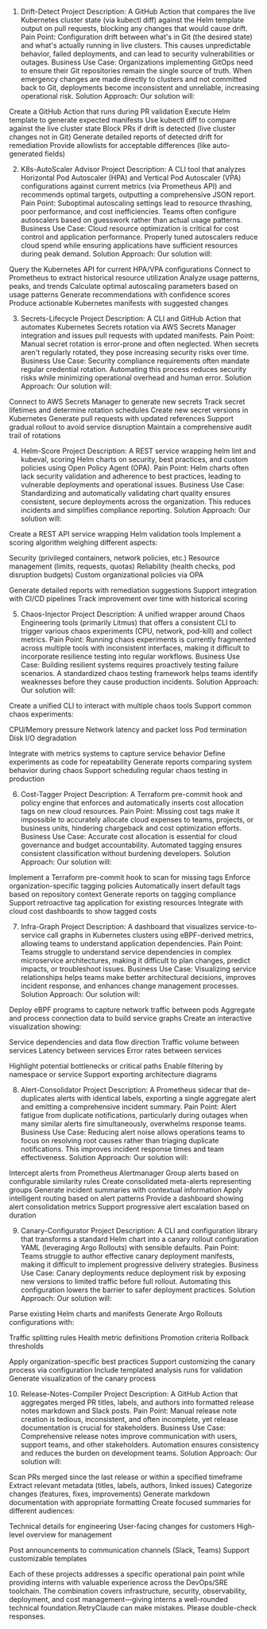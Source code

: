 1. Drift-Detect
Project Description:
A GitHub Action that compares the live Kubernetes cluster state (via kubectl diff) against the Helm template output on pull requests, blocking any changes that would cause drift.
Pain Point:
Configuration drift between what's in Git (the desired state) and what's actually running in live clusters. This causes unpredictable behavior, failed deployments, and can lead to security vulnerabilities or outages.
Business Use Case:
Organizations implementing GitOps need to ensure their Git repositories remain the single source of truth. When emergency changes are made directly to clusters and not committed back to Git, deployments become inconsistent and unreliable, increasing operational risk.
Solution Approach:
Our solution will:

Create a GitHub Action that runs during PR validation
Execute Helm template to generate expected manifests
Use kubectl diff to compare against the live cluster state
Block PRs if drift is detected (live cluster changes not in Git)
Generate detailed reports of detected drift for remediation
Provide allowlists for acceptable differences (like auto-generated fields)

2. K8s-AutoScaler Advisor
Project Description:
A CLI tool that analyzes Horizontal Pod Autoscaler (HPA) and Vertical Pod Autoscaler (VPA) configurations against current metrics (via Prometheus API) and recommends optimal targets, outputting a comprehensive JSON report.
Pain Point:
Suboptimal autoscaling settings lead to resource thrashing, poor performance, and cost inefficiencies. Teams often configure autoscalers based on guesswork rather than actual usage patterns.
Business Use Case:
Cloud resource optimization is critical for cost control and application performance. Properly tuned autoscalers reduce cloud spend while ensuring applications have sufficient resources during peak demand.
Solution Approach:
Our solution will:

Query the Kubernetes API for current HPA/VPA configurations
Connect to Prometheus to extract historical resource utilization
Analyze usage patterns, peaks, and trends
Calculate optimal autoscaling parameters based on usage patterns
Generate recommendations with confidence scores
Produce actionable Kubernetes manifests with suggested changes

3. Secrets-Lifecycle
Project Description:
A CLI and GitHub Action that automates Kubernetes Secrets rotation via AWS Secrets Manager integration and issues pull requests with updated manifests.
Pain Point:
Manual secret rotation is error-prone and often neglected. When secrets aren't regularly rotated, they pose increasing security risks over time.
Business Use Case:
Security compliance requirements often mandate regular credential rotation. Automating this process reduces security risks while minimizing operational overhead and human error.
Solution Approach:
Our solution will:

Connect to AWS Secrets Manager to generate new secrets
Track secret lifetimes and determine rotation schedules
Create new secret versions in Kubernetes
Generate pull requests with updated references
Support gradual rollout to avoid service disruption
Maintain a comprehensive audit trail of rotations

4. Helm-Score
Project Description:
A REST service wrapping helm lint and kubeval, scoring Helm charts on security, best practices, and custom policies using Open Policy Agent (OPA).
Pain Point:
Helm charts often lack security validation and adherence to best practices, leading to vulnerable deployments and operational issues.
Business Use Case:
Standardizing and automatically validating chart quality ensures consistent, secure deployments across the organization. This reduces incidents and simplifies compliance reporting.
Solution Approach:
Our solution will:

Create a REST API service wrapping Helm validation tools
Implement a scoring algorithm weighing different aspects:

Security (privileged containers, network policies, etc.)
Resource management (limits, requests, quotas)
Reliability (health checks, pod disruption budgets)
Custom organizational policies via OPA


Generate detailed reports with remediation suggestions
Support integration with CI/CD pipelines
Track improvement over time with historical scoring

5. Chaos-Injector
Project Description:
A unified wrapper around Chaos Engineering tools (primarily Litmus) that offers a consistent CLI to trigger various chaos experiments (CPU, network, pod-kill) and collect metrics.
Pain Point:
Running chaos experiments is currently fragmented across multiple tools with inconsistent interfaces, making it difficult to incorporate resilience testing into regular workflows.
Business Use Case:
Building resilient systems requires proactively testing failure scenarios. A standardized chaos testing framework helps teams identify weaknesses before they cause production incidents.
Solution Approach:
Our solution will:

Create a unified CLI to interact with multiple chaos tools
Support common chaos experiments:

CPU/Memory pressure
Network latency and packet loss
Pod termination
Disk I/O degradation


Integrate with metrics systems to capture service behavior
Define experiments as code for repeatability
Generate reports comparing system behavior during chaos
Support scheduling regular chaos testing in production

6. Cost-Tagger
Project Description:
A Terraform pre-commit hook and policy engine that enforces and automatically inserts cost allocation tags on new cloud resources.
Pain Point:
Missing cost tags make it impossible to accurately allocate cloud expenses to teams, projects, or business units, hindering chargeback and cost optimization efforts.
Business Use Case:
Accurate cost allocation is essential for cloud governance and budget accountability. Automated tagging ensures consistent classification without burdening developers.
Solution Approach:
Our solution will:

Implement a Terraform pre-commit hook to scan for missing tags
Enforce organization-specific tagging policies
Automatically insert default tags based on repository context
Generate reports on tagging compliance
Support retroactive tag application for existing resources
Integrate with cloud cost dashboards to show tagged costs

7. Infra-Graph
Project Description:
A dashboard that visualizes service-to-service call graphs in Kubernetes clusters using eBPF-derived metrics, allowing teams to understand application dependencies.
Pain Point:
Teams struggle to understand service dependencies in complex microservice architectures, making it difficult to plan changes, predict impacts, or troubleshoot issues.
Business Use Case:
Visualizing service relationships helps teams make better architectural decisions, improves incident response, and enhances change management processes.
Solution Approach:
Our solution will:

Deploy eBPF programs to capture network traffic between pods
Aggregate and process connection data to build service graphs
Create an interactive visualization showing:

Service dependencies and data flow direction
Traffic volume between services
Latency between services
Error rates between services


Highlight potential bottlenecks or critical paths
Enable filtering by namespace or service
Support exporting architecture diagrams

8. Alert-Consolidator
Project Description:
A Prometheus sidecar that de-duplicates alerts with identical labels, exporting a single aggregate alert and emitting a comprehensive incident summary.
Pain Point:
Alert fatigue from duplicate notifications, particularly during outages when many similar alerts fire simultaneously, overwhelms response teams.
Business Use Case:
Reducing alert noise allows operations teams to focus on resolving root causes rather than triaging duplicate notifications. This improves incident response times and team effectiveness.
Solution Approach:
Our solution will:

Intercept alerts from Prometheus Alertmanager
Group alerts based on configurable similarity rules
Create consolidated meta-alerts representing groups
Generate incident summaries with contextual information
Apply intelligent routing based on alert patterns
Provide a dashboard showing alert consolidation metrics
Support progressive alert escalation based on duration

9. Canary-Configurator
Project Description:
A CLI and configuration library that transforms a standard Helm chart into a canary rollout configuration YAML (leveraging Argo Rollouts) with sensible defaults.
Pain Point:
Teams struggle to author effective canary deployment manifests, making it difficult to implement progressive delivery strategies.
Business Use Case:
Canary deployments reduce deployment risk by exposing new versions to limited traffic before full rollout. Automating this configuration lowers the barrier to safer deployment practices.
Solution Approach:
Our solution will:

Parse existing Helm charts and manifests
Generate Argo Rollouts configurations with:

Traffic splitting rules
Health metric definitions
Promotion criteria
Rollback thresholds


Apply organization-specific best practices
Support customizing the canary process via configuration
Include templated analysis runs for validation
Generate visualization of the canary process

10. Release-Notes-Compiler
Project Description:
A GitHub Action that aggregates merged PR titles, labels, and authors into formatted release notes markdown and Slack posts.
Pain Point:
Manual release note creation is tedious, inconsistent, and often incomplete, yet release documentation is crucial for stakeholders.
Business Use Case:
Comprehensive release notes improve communication with users, support teams, and other stakeholders. Automation ensures consistency and reduces the burden on development teams.
Solution Approach:
Our solution will:

Scan PRs merged since the last release or within a specified timeframe
Extract relevant metadata (titles, labels, authors, linked issues)
Categorize changes (features, fixes, improvements)
Generate markdown documentation with appropriate formatting
Create focused summaries for different audiences:

Technical details for engineering
User-facing changes for customers
High-level overview for management


Post announcements to communication channels (Slack, Teams)
Support customizable templates

Each of these projects addresses a specific operational pain point while providing interns with valuable experience across the DevOps/SRE toolchain. The combination covers infrastructure, security, observability, deployment, and cost management—giving interns a well-rounded technical foundation.RetryClaude can make mistakes. Please double-check responses.